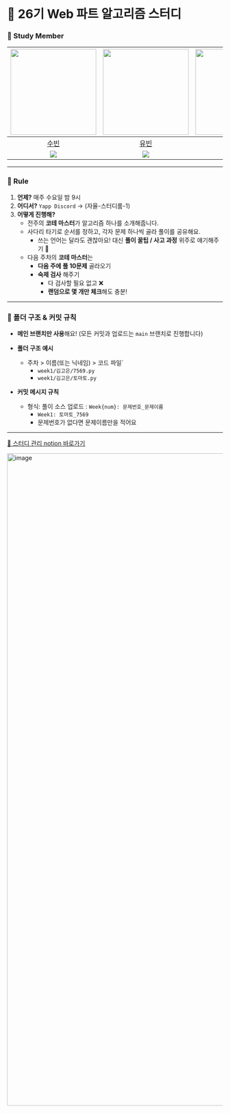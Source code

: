 # 🌱 26기 Web 파트 알고리즘 스터디 

### 👥 Study Member

| <img width="200" src="https://github.com/user-attachments/assets/97cb199c-ba11-4afe-96f3-55b7b6100a9b" /> | <img width="200" src="https://github.com/user-attachments/assets/9b580b07-778b-4a13-a1b4-307a4c9e13d8" /> | <img width="200" src="https://github.com/user-attachments/assets/eb52d960-c378-4d78-82cd-60a2e56bcfd1" /> | <img width="200" src="https://github.com/user-attachments/assets/2dfc41ef-465e-440e-bcb6-aacb3cf6fe7b" /> | <img width="200" src="https://github.com/user-attachments/assets/1a63d1e4-f54c-44f1-9784-81ceb7d2cdfe" /> |
|:---:|:---:|:---:|:---:|:---:|
| [수빈](https://github.com/wkdtnqls0506) | [유빈](https://github.com/ppinppini) | [한서](https://github.com/seueooo) | [승범](https://github.com/seung365) | [고은](https://github.com/gonn-i) |
| <img src="https://img.shields.io/badge/Python-3776AB?style=flat-square&logo=PYTHON&logoColor=white"/> | <img src="https://img.shields.io/badge/JavaScript-F7DF1E?style=flat-square&logo=javascript&logoColor=white" /> |<img src="https://img.shields.io/badge/JavaScript-F7DF1E?style=flat-square&logo=javascript&logoColor=white"/> | <img src="https://img.shields.io/badge/JavaScript-F7DF1E?style=flat-square&logo=javascript&logoColor=white"/>| <img src="https://img.shields.io/badge/JavaScript-F7DF1E?style=flat-square&logo=javascript&logoColor=white"/>|

---

### 📌 Rule
1. **언제?** 매주 수요일 밤 9시  
2. **어디서?** `Yapp Discord` → (자율-스터디룸-1)  
3. **어떻게 진행해?**  
   - 전주의 **코테 마스터**가 알고리즘 하나를 소개해줍니다.  
   - 사다리 타기로 순서를 정하고, 각자 문제 하나씩 골라 풀이를 공유해요.  
     - 쓰는 언어는 달라도 괜찮아요! 대신 **풀이 꿀팁 / 사고 과정** 위주로 얘기해주기  💭
   - 다음 주차의 **코테 마스터**는  
     - **다음 주에 풀 10문제** 골라오기  
     - **숙제 검사** 해주기  
       - 다 검사할 필요 없고 ❌  
       - **랜덤으로 몇 개만 체크**해도 충분!  

---

### 📁 폴더 구조 & 커밋 규칙


* **메인 브랜치만 사용**해요! (모든 커밋과 업로드는 `main` 브랜치로 진행합니다)

* **폴더 구조 예시**  
  - 주차 > 이름(또는 닉네임) > 코드 파일`  
    - `week1/김고은/7569.py`  
    - `week1/김고은/토마토.py`  

* **커밋 메시지 규칙**  
  - 형식: 풀이 소스 업로드 : `Week{num}: 문제번호_문제이름`
      -  `Week1: 토마토_7569`  
      - 문제번호가 없다면 문제이름만을 적어요
   
---

[🔗 스터디 관리 notion 바로가기](https://www.notion.so/2728a514965e80938909c4ccd1b30c4b?source=copy_link)

<img width="3372" height="1522" alt="image" src="https://github.com/user-attachments/assets/38074ce8-75bb-4d21-94f1-54f38ad37d92" />


